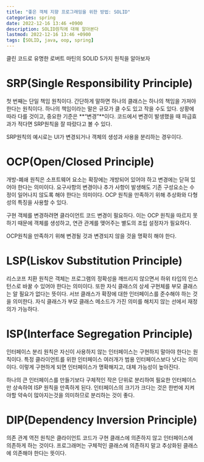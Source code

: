 ```yaml
---
title: "좋은 객체 지향 프로그래밍을 위한 방법: SOLID"
categories: spring
date: 2022-12-16 13:46 +0900
description: SOLID원칙에 대해 알아본다
lastmod: 2022-12-16 13:46 +0900
tags: [SOLID, java, oop, spring]
---
```


클린 코드로 유명한 로버트 마틴의 SOLID 5가지 원칙을 알아보자

# SRP(Single Responsibility Principle)

첫 번째는 단일 책임 원칙이다. 간단하게 말하면 하나의 클래스는 하나의 책임을 가져야 한다는 원칙이다. 하나의 책임이라는 말은 규모가 클 수도 있고 작을 수도 있다. 상황에 따라 다를 것이고, 중요한 기준은 **“변경”**이다. 코드에서 변경이 발생했을 때 파급효과가 적다면 SRP원칙을 잘 따랐다고 볼 수 있다.

SRP원칙의 예시로는 UI가 변경되거나 객체의 생성과 사용을 분리하는 경우이다.

# OCP(Open/Closed Principle)

개방-폐쇄 원칙은 소프트웨어 요소는 확장에는 개방되어 있어야 하고 변경에는 닫혀 있어야 한다는 의미이다. 요구사항의 변경이나 추가 사항이 발생해도 기존 구성요소는 수정이 일어나지 않도록 해야 한다는 의미이다. OCP 원칙을 만족하기 위해 추상화와 다형성의 특징을 사용할 수 있다.

구현 객체를 변경하려면 클라이언트 코드 변경이 필요하다. 이는 OCP 원칙을 따르지 못하기 때문에 객체를 생성하고, 연관 관계를 맺어주는 별도의 조립 설정자가 필요하다.

OCP원칙을 만족하기 위해 변경될 것과 변경되지 않을 것을 명확히 해야 한다.

# LSP(Liskov Substitution Principle)

리스코프 치환 원칙은 객체는 프로그램의 정확성을 깨뜨리지 않으면서 하위 타입의 인스턴스로 바꿀 수 있어야 한다는 의미이다. 또한 자식 클래스의 상세 구현체를 부모 클래스는 알 필요가 없다는 뜻이다. 서브 클래스가 확장에 대한 인터페이스를 준수해야 하는 것을 의미한다. 자식 클래스가 부모 클래스 메소드가 가진 의미를 해치지 않는 선에서 재정의가 가능하다.

# ISP(Interface Segregation Principle)

인터페이스 분리 원칙은 자신이 사용하지 않는 인터페이스는 구현하지 말아야 한다는 원칙이다. 특정 클라이언트를 위한 인터페이스 여러개가 범용 인터페이스보다 낫다는 의미이다. 이렇게 구현하게 되면 인터페이스가 명확해지고, 대체 가능성이 높아진다.

하나의 큰 인터페이스를 만들기보다 구체적인 작은 단위로 분리하여 필요한 인터페이스만 상속하여 ISP 원칙을 만족하게 된다. 인터페이스의 크기가 크다는 것은 한번에 지켜야할 약속이 많아지는것을 의미하므로 분리하는 것이 좋다.

# DIP(Dependency Inversion Principle)

의존 관계 역전 원칙은 클라이언트 코드가 구현 클래스에 의존하지 않고 인터페이스에 의존하게 하는 것이다. 프로그래머는 구체적인 클래스에 의존하지 말고 추상화된 클래스에 의존해야 한다는 뜻이다.
